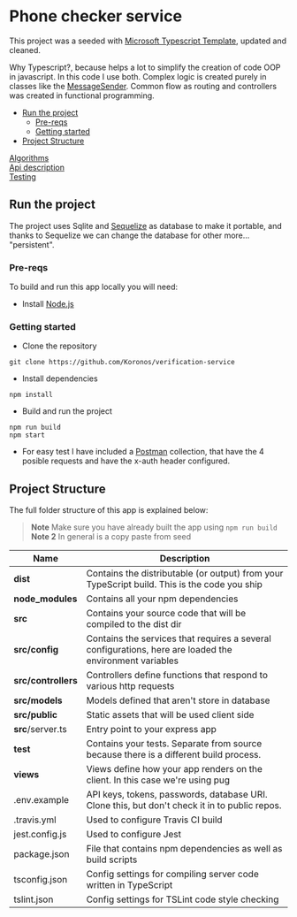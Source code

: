 # Phone checker service

This project was a seeded with [Microsoft Typescript Template](https://github.com/Microsoft/TypeScript-Node-Starter.git), updated and cleaned.

Why Typescript?, because helps a lot to simplify the creation of code OOP in javascript. In this code I use both. Complex logic is created purely in classes like the [MessageSender](src/services/messageSenderService.ts). Common flow as routing and controllers was created in functional programming.

- [Run the project](#run-the-project)
  - [Pre-reqs](#pre-reqs)
  - [Getting started](#getting-started)
- [Project Structure](#project-structure)

[Algorithms](resources/docs/algorithms.md)\
[Api description](resources/docs/api.md)\
[Testing](resources/docs/testing.md)

## Run the project

The project uses Sqlite and [Sequelize](http://docs.sequelizejs.com/) as database to make it portable, and thanks to Sequelize we can change the database for other more... "persistent".

### Pre-reqs
To build and run this app locally you will need:
- Install [Node.js](https://nodejs.org/en/)

### Getting started
- Clone the repository
```
git clone https://github.com/Koronos/verification-service
```
- Install dependencies
```
npm install
```
- Build and run the project
```
npm run build
npm start
```

- For easy test I have included a [Postman](https://www.getpostman.com/) collection, that have the 4 posible requests and have the x-auth header configured.

## Project Structure

The full folder structure of this app is explained below:

> **Note** Make sure you have already built the app using `npm run build`
> **Note 2** In general is a copy paste from seed

| Name                | Description                                                                                             |
| ------------------- | ------------------------------------------------------------------------------------------------------- |
| **dist**            | Contains the distributable (or output) from your TypeScript build. This is the code you ship            |
| **node_modules**    | Contains all your npm dependencies                                                                      |
| **src**             | Contains your source code that will be compiled to the dist dir                                         |
| **src/config**      | Contains the services that requires a several configurations, here are loaded the environment variables |
| **src/controllers** | Controllers define functions that respond to various http requests                                      |
| **src/models**      | Models defined that aren't store in database                                                            |
| **src/public**      | Static assets that will be used client side                                                             |
| **src**/server.ts   | Entry point to your express app                                                                         |
| **test**            | Contains your tests. Separate from source because there is a different build process.                   |
| **views**           | Views define how your app renders on the client. In this case we're using pug                           |
| .env.example        | API keys, tokens, passwords, database URI. Clone this, but don't check it in to public repos.           |
| .travis.yml         | Used to configure Travis CI build                                                                       |
| jest.config.js      | Used to configure Jest                                                                                  |
| package.json        | File that contains npm dependencies as well as build scripts                                            |
| tsconfig.json       | Config settings for compiling server code written in TypeScript                                         |
| tslint.json         | Config settings for TSLint code style checking                                                          |